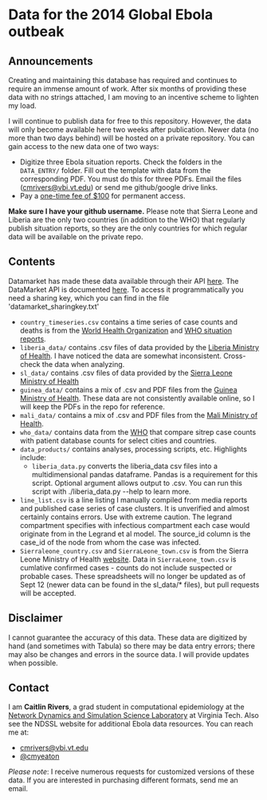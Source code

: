 Data for the 2014 Global Ebola outbeak
=====

## Announcements

Creating and maintaining this database has required and continues to require an immense amount of work. After six months of providing these data with no strings attached, I am moving to an incentive scheme to lighten my load.

I will continue to publish data for free to this repository. However, the data will only become available here two weeks after publication. Newer data (no more than two days behind) will be hosted on a private repository. You can gain access to the new data one of two ways:

* Digitize three Ebola situation reports. Check the folders in the `DATA_ENTRY/` folder. Fill out the template with data from the corresponding PDF. You must do this for three PDFs. Email the files (cmrivers@vbi.vt.edu) or send me github/google drive links.
* Pay a [one-time fee of $100](https://www.paypal.com/cgi-bin/webscr?cmd=_s-xclick&hosted_button_id=E65JEGJUSZD7S) for permanent access.

**Make sure I have your github username.** Please note that Sierra Leone and Liberia are the only two countries (in addition to the WHO) that regularly publish situation reports, so they are the only countries for which regular data will be available on the private repo.

## Contents

Datamarket has made these data available through their API [here](https://datamarket.com/data/list/?q=ebola&ref=search). The DataMarket API is documented [here](https://datamarket.com/api/v1/). To access it programmatically you need a sharing key, which you can find in the file 'datamarket_sharingkey.txt'


* `country_timeseries.csv` contains a time series of case counts and deaths is from the [World Health Organization](http://www.who.int/csr/don/en/) and [WHO situation reports](http://www.who.int/csr/disease/ebola/situation-reports/en/).
* `liberia_data/` contains .csv files of data provided by the [Liberia Ministry of Health](http://www.mohsw.gov.lr/content_display.php?sub=report2). I have noticed the data are somewhat inconsistent. Cross-check the data when analyzing.
* `sl_data/` contains .csv files of data provided by the [Sierra Leone Ministry of Health](http://health.gov.sl/?page_id=583)
* `guinea_data/` contains a mix of .csv and PDF files from the [Guinea Ministry of Health](http://actuconakry.com/wp-content/uploads/2014/10/). These data are not consistently available online, so I will keep the PDFs in the repo for reference.
* `mali_data/` contains a mix of .csv and PDF files from the [Mali Ministry of Health](http://www.sante.gov.ml/).
* `who_data/` contains data from the [WHO](http://apps.who.int/gho/data/node.ebola-sitrep) that compare sitrep case counts with patient database counts for select cities and countries.
* `data_products/` contains analyses, processing scripts, etc. Highlights include:
  * `liberia_data.py` converts the liberia_data csv files into a multidimensional pandas dataframe. Pandas is a requirement for this script. Optional argument allows output to .csv. You can run this script with ./liberia_data.py --help to learn more.
* `line_list.csv` is a line listing I manually compiled from media reports and published case series of case clusters. It is unverified and almost certainly contains errors. Use with extreme caution. The legrand compartment specifies with infectious compartment each case would originate from in the Legrand et al model. The source_id column is the case_id of the node from whom the case was infected.
* `Sierraleone_country.csv` and `SierraLeone_town.csv` is from the Sierra Leone Ministry of Health [website](http://health.gov.sl/?page_id=583). Data in `SierraLeone_town.csv` is cumlative confirmed cases - counts do not include suspected or probable cases. These spreadsheets will no longer be updated as of Sept 12 (newer data can be found in the sl_data/* files), but pull requests will be accepted.


## Disclaimer

I cannot guarantee the accuracy of this data. These data are digitized by hand (and sometimes with Tabula) so there may be data entry errors; there may also be changes and errors in the source data. I will provide updates when possible.


## Contact

I am **Caitlin Rivers**, a grad student in computational epidemiology at the [Network Dynamics and Simulation Science Laboratory](http://www.vbi.vt.edu/ndssl) at Virginia Tech. Also see the NDSSL website for additional Ebola data resources. You can reach me at:
* cmrivers@vbi.vt.edu
* [@cmyeaton](https://twitter.com/cmyeaton)

*Please note*: I receive numerous requests for customized versions of these data. If you are interested in purchasing different formats, send me an email.


